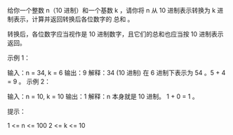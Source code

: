 给你一个整数 n（10 进制）和一个基数 k ，请你将 n 从 10 进制表示转换为 k 进制表示，计算并返回转换后各位数字的 总和 。

转换后，各位数字应当视作是 10 进制数字，且它们的总和也应当按 10 进制表示返回。

 

示例 1：

输入：n = 34, k = 6
输出：9
解释：34 (10 进制) 在 6 进制下表示为 54 。5 + 4 = 9 。
示例 2：

输入：n = 10, k = 10
输出：1
解释：n 本身就是 10 进制。 1 + 0 = 1 。
 

提示：

1 <= n <= 100
2 <= k <= 10